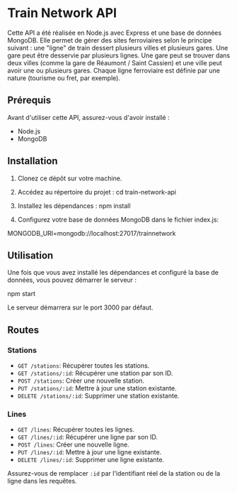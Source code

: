 # Train Network API

Cette API a été réalisée en Node.js avec Express et une base de données MongoDB. Elle permet de gérer des sites ferroviaires selon le principe suivant : une "ligne" de train dessert plusieurs villes et plusieurs gares. Une gare peut être desservie par plusieurs lignes. Une gare peut se trouver dans deux villes (comme la gare de Réaumont / Saint Cassien) et une ville peut avoir une ou plusieurs gares. Chaque ligne ferroviaire est définie par une nature (tourisme ou fret, par exemple).

## Prérequis

Avant d'utiliser cette API, assurez-vous d'avoir installé :

- Node.js
- MongoDB

## Installation

1. Clonez ce dépôt sur votre machine.

2. Accédez au répertoire du projet :
cd train-network-api

3. Installez les dépendances :
npm install


4. Configurez votre base de données MongoDB dans le fichier index.js:

MONGODB_URI=mongodb://localhost:27017/trainnetwork


## Utilisation

Une fois que vous avez installé les dépendances et configuré la base de données, vous pouvez démarrer le serveur :

npm start


Le serveur démarrera sur le port 3000 par défaut. 

## Routes

### Stations

- `GET /stations`: Récupérer toutes les stations.
- `GET /stations/:id`: Récupérer une station par son ID.
- `POST /stations`: Créer une nouvelle station.
- `PUT /stations/:id`: Mettre à jour une station existante.
- `DELETE /stations/:id`: Supprimer une station existante.

### Lines

- `GET /lines`: Récupérer toutes les lignes.
- `GET /lines/:id`: Récupérer une ligne par son ID.
- `POST /lines`: Créer une nouvelle ligne.
- `PUT /lines/:id`: Mettre à jour une ligne existante.
- `DELETE /lines/:id`: Supprimer une ligne existante.

Assurez-vous de remplacer `:id` par l'identifiant réel de la station ou de la ligne dans les requêtes.
